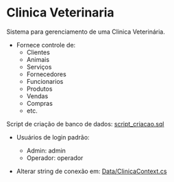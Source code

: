 # Clinica Veterinaria

Sistema para gerenciamento de uma Clinica Veterinária.

* Fornece controle de:  
  * Clientes
  * Animais
  * Serviços
  * Fornecedores
  * Funcionarios
  * Produtos
  * Vendas
  * Compras
  * etc.

Script de criação de banco de dados: [script_criacao.sql](https://github.com/Saintflower13/ClinicaVeterinaria/blob/master/script_criacao.sql)
* Usuários de login padrão:  
  * Admin: admin
  * Operador: operador

* Alterar string de conexão em: [Data/ClinicaContext.cs](https://github.com/Saintflower13/ClinicaVeterinaria/blob/master/ClinicaVeterinaria/Data/ClinicaContext.cs)
